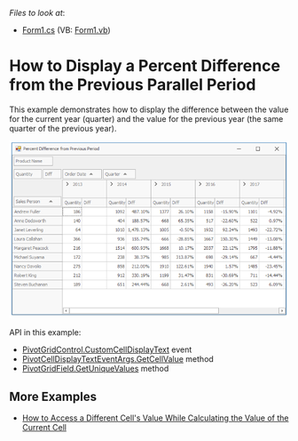 <!-- default file list -->
*Files to look at*:

* [Form1.cs](./CS/Percent_Difference_From_Previous_Period_Example/Form1.cs) (VB: [Form1.vb](./VB/Percent_Difference_From_Previous_Period_Example/Form1.vb))
<!-- default file list end -->
# How to Display a Percent Difference from the Previous Parallel Period

This example demonstrates how to display the difference between the value for the current year (quarter) and the value for the previous year (the same quarter of the previous year).

![screenshot](https://github.com/DevExpress-Examples/getting-a-summary-value-for-a-previous-period-while-calculating-the-current-one-e2125/blob/18.2.4%2B/images/screenshot.png)

API in this example:

* [PivotGridControl.CustomCellDisplayText](http://docs.devexpress.com/WindowsForms/DevExpress.XtraPivotGrid.PivotGridControl.CustomCellDisplayText) event
* [PivotCellDisplayTextEventArgs.GetCellValue](https://docs.devexpress.com/WPF/DevExpress.Xpf.PivotGrid.PivotCellBaseEventArgs.GetCellValue(System.Object---System.Object---DevExpress.Xpf.PivotGrid.PivotGridField)) method
* [PivotGridField.GetUniqueValues](https://docs.devexpress.com/CoreLibraries/DevExpress.XtraPivotGrid.PivotGridFieldBase.GetUniqueValues.overloads) method

## More Examples

* [How to Access a Different Cell's Value While Calculating the Value of the Current Cell](https://github.com/DevExpress-Examples/how-to-access-other-cell-value-while-calculating-the-current-cell-e1110)
